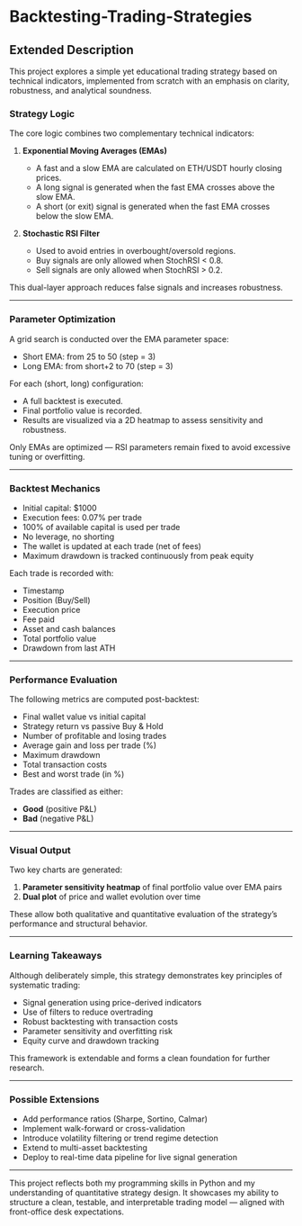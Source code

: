 # Backtesting-Trading-Strategies
## Extended Description

This project explores a simple yet educational trading strategy based on technical indicators, implemented from scratch with an emphasis on clarity, robustness, and analytical soundness.

### Strategy Logic

The core logic combines two complementary technical indicators:

1. **Exponential Moving Averages (EMAs)**  
   - A fast and a slow EMA are calculated on ETH/USDT hourly closing prices.
   - A long signal is generated when the fast EMA crosses above the slow EMA.
   - A short (or exit) signal is generated when the fast EMA crosses below the slow EMA.

2. **Stochastic RSI Filter**  
   - Used to avoid entries in overbought/oversold regions.
   - Buy signals are only allowed when StochRSI < 0.8.
   - Sell signals are only allowed when StochRSI > 0.2.

This dual-layer approach reduces false signals and increases robustness.

---

### Parameter Optimization

A grid search is conducted over the EMA parameter space:

- Short EMA: from 25 to 50 (step = 3)
- Long EMA: from short+2 to 70 (step = 3)

For each (short, long) configuration:
- A full backtest is executed.
- Final portfolio value is recorded.
- Results are visualized via a 2D heatmap to assess sensitivity and robustness.

Only EMAs are optimized — RSI parameters remain fixed to avoid excessive tuning or overfitting.

---

### Backtest Mechanics

- Initial capital: $1000
- Execution fees: 0.07% per trade
- 100% of available capital is used per trade
- No leverage, no shorting
- The wallet is updated at each trade (net of fees)
- Maximum drawdown is tracked continuously from peak equity

Each trade is recorded with:

- Timestamp
- Position (Buy/Sell)
- Execution price
- Fee paid
- Asset and cash balances
- Total portfolio value
- Drawdown from last ATH

---

### Performance Evaluation

The following metrics are computed post-backtest:

- Final wallet value vs initial capital
- Strategy return vs passive Buy & Hold
- Number of profitable and losing trades
- Average gain and loss per trade (%)
- Maximum drawdown
- Total transaction costs
- Best and worst trade (in %)

Trades are classified as either:
- **Good** (positive P&L)
- **Bad** (negative P&L)

---

### Visual Output

Two key charts are generated:

1. **Parameter sensitivity heatmap** of final portfolio value over EMA pairs  
2. **Dual plot** of price and wallet evolution over time

These allow both qualitative and quantitative evaluation of the strategy’s performance and structural behavior.

---

### Learning Takeaways

Although deliberately simple, this strategy demonstrates key principles of systematic trading:

- Signal generation using price-derived indicators
- Use of filters to reduce overtrading
- Robust backtesting with transaction costs
- Parameter sensitivity and overfitting risk
- Equity curve and drawdown tracking

This framework is extendable and forms a clean foundation for further research.

---

### Possible Extensions

- Add performance ratios (Sharpe, Sortino, Calmar)
- Implement walk-forward or cross-validation
- Introduce volatility filtering or trend regime detection
- Extend to multi-asset backtesting
- Deploy to real-time data pipeline for live signal generation

---

This project reflects both my programming skills in Python and my understanding of quantitative strategy design. It showcases my ability to structure a clean, testable, and interpretable trading model — aligned with front-office desk expectations.




